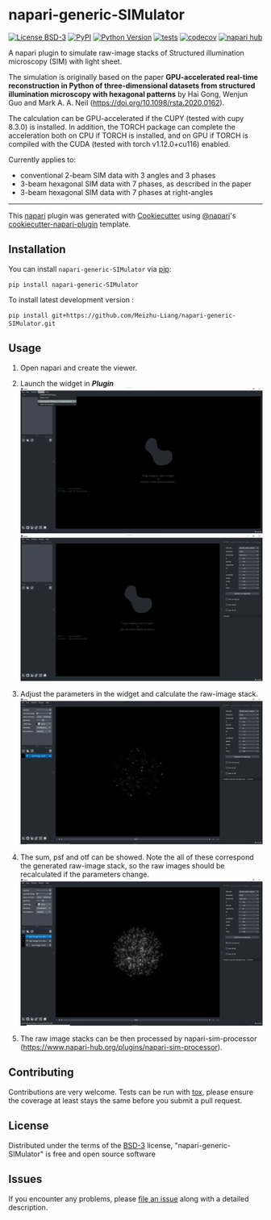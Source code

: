 # napari-generic-SIMulator

[![License BSD-3](https://img.shields.io/pypi/l/napari-generic-SIMulator.svg?color=green)](https://github.com/Meizhu-Liang/napari-generic-SIMulator/raw/main/LICENSE)
[![PyPI](https://img.shields.io/pypi/v/napari-generic-SIMulator.svg?color=green)](https://pypi.org/project/napari-generic-SIMulator)
[![Python Version](https://img.shields.io/pypi/pyversions/napari-generic-SIMulator.svg?color=green)](https://python.org)
[![tests](https://github.com/Meizhu-Liang/napari-generic-SIMulator/workflows/tests/badge.svg)](https://github.com/Meizhu-Liang/napari-generic-SIMulator/actions)
[![codecov](https://codecov.io/gh/Meizhu-Liang/napari-generic-SIMulator/branch/main/graph/badge.svg)](https://codecov.io/gh/Meizhu-Liang/napari-generic-SIMulator)
[![napari hub](https://img.shields.io/endpoint?url=https://api.napari-hub.org/shields/napari-generic-SIMulator)](https://napari-hub.org/plugins/napari-generic-SIMulator)

A napari plugin to simulate raw-image stacks of Structured illumination microscopy (SIM) with light sheet. 

The simulation is originally based on the paper <strong>GPU-accelerated real-time reconstruction in Python of three-dimensional datasets from structured illumination microscopy with hexagonal patterns</strong> by
Hai Gong, Wenjun Guo and Mark A. A. Neil (https://doi.org/10.1098/rsta.2020.0162). 

The calculation can be GPU-accelerated if the CUPY (tested with cupy 8.3.0) is installed. In addition, the TORCH package can complete the acceleration both on CPU if TORCH is installed, and on GPU if TORCH is compiled with the CUDA (tested with torch v1.12.0+cu116) enabled.

Currently applies to:
- conventional 2-beam SIM data with 3 angles and 3 phases
- 3-beam hexagonal SIM data with 7 phases, as described in the paper
- 3-beam hexagonal SIM data with 7 phases at right-angles

----------------------------------

This [napari] plugin was generated with [Cookiecutter] using [@napari]'s [cookiecutter-napari-plugin] template.

<!--
Don't miss the full getting started guide to set up your new package:
https://github.com/napari/cookiecutter-napari-plugin#getting-started

and review the napari docs for plugin developers:
https://napari.org/plugins/index.html
-->

## Installation

You can install `napari-generic-SIMulator` via [pip]:

    pip install napari-generic-SIMulator



To install latest development version :

    pip install git+https://github.com/Meizhu-Liang/napari-generic-SIMulator.git

## Usage

1) Open napari and create the viewer.


2) Launch the widget in ***Plugin***
    ![img.png](images/img.png)
    ![](images/img_1.png)


4) Adjust the parameters in the widget and calculate the raw-image stack.
    ![](images/img_2.png)


4) The sum, psf and otf can be showed. Note the all of these correspond the generated raw-image stack, so the raw images should be recalculated if the parameters change.
    ![](images/img_3.png)


5) The raw image stacks can be then processed by napari-sim-processor (https://www.napari-hub.org/plugins/napari-sim-processor).
## Contributing

Contributions are very welcome. Tests can be run with [tox], please ensure
the coverage at least stays the same before you submit a pull request.

## License

Distributed under the terms of the [BSD-3] license,
"napari-generic-SIMulator" is free and open source software

## Issues

If you encounter any problems, please [file an issue] along with a detailed description.

[napari]: https://github.com/napari/napari
[Cookiecutter]: https://github.com/audreyr/cookiecutter
[@napari]: https://github.com/napari
[MIT]: http://opensource.org/licenses/MIT
[BSD-3]: http://opensource.org/licenses/BSD-3-Clause
[GNU GPL v3.0]: http://www.gnu.org/licenses/gpl-3.0.txt
[GNU LGPL v3.0]: http://www.gnu.org/licenses/lgpl-3.0.txt
[Apache Software License 2.0]: http://www.apache.org/licenses/LICENSE-2.0
[Mozilla Public License 2.0]: https://www.mozilla.org/media/MPL/2.0/index.txt
[cookiecutter-napari-plugin]: https://github.com/napari/cookiecutter-napari-plugin

[file an issue]: https://github.com/Meizhu-Liang/napari-generic-SIMulator/issues

[napari]: https://github.com/napari/napari
[tox]: https://tox.readthedocs.io/en/latest/
[pip]: https://pypi.org/project/pip/
[PyPI]: https://pypi.org/
